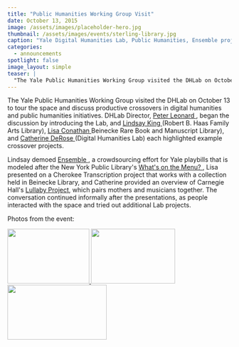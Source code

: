 ```yaml
---
title: "Public Humanities Working Group Visit"
date: October 13, 2015
image: /assets/images/placeholder-hero.jpg
thumbnail: /assets/images/events/sterling-library.jpg
caption: "Yale Digital Humanities Lab, Public Humanities, Ensemble project"
categories: 
  - announcements
spotlight: false 
image_layout: simple
teaser: |
  "The Yale Public Humanities Working Group visited the DHLab on October 13 to tour the space and discuss productive crossovers in digital humanities and public humanities initiatives. DHLab Director,..."
---
```


The Yale Public Humanities Working Group visited the DHLab on October 13 to tour the space and discuss productive crossovers in digital humanities and public humanities initiatives. DHLab Director, <a href="http://resources.library.yale.edu/StaffDirectory/detail.aspx?q=718" target="_blank"> Peter Leonard </a>, began the discussion by introducing the Lab, and <a href="http://resources.library.yale.edu/StaffDirectory/detail.aspx?q=631" target="_blank"> Lindsay King </a> (Robert B. Haas Family Arts Library), <a href="http://resources.library.yale.edu/StaffDirectory/detail.aspx?q=107" target="_blank"> Lisa Conathan </a> Beinecke Rare Book and Manuscript Library), and <a href="http://resources.library.yale.edu/StaffDirectory/detail.aspx?q=806" target="_blank"> Catherine DeRose </a> (Digital Humanities Lab) each highlighted example crossover projects.

Lindsay demoed <a href="http://web.library.yale.edu/dhlab/ensemble" target="_blank"> Ensemble </a>, a crowdsourcing effort for Yale playbills that is modeled after the New York Public Library's <a href="http://menus.nypl.org/" target="_blank"> What's on the Menu? </a>, Lisa presented on a Cherokee Transcription project that works with a collection held in Beinecke Library, and Catherine provided an overview of Carnegie Hall's <a href="http://www.carnegiehall.org/Lullaby/" target="_blank"> Lullaby Project</a>, which pairs mothers and musicians together. The conversation continued informally after the presentations, as people interacted with the space and tried out additional Lab projects.

Photos from the event:

<a href="http://web.library.yale.edu/sites/default/files/images/2015PublicHumanities_Conathan%281%29.JPG">
  <img alt="" height="123" src="http://web.library.yale.edu/sites/default/files/resize/images/2015PublicHumanities_Conathan%281%29-184x123.JPG" width="184"/>
</a>
<a href="http://web.library.yale.edu/sites/default/files/images/2015PublicHumanities_King%281%29.jpg">
  <img alt="" height="123" src="http://web.library.yale.edu/sites/default/files/resize/images/2015PublicHumanities_King%281%29-189x123.jpg" width="189"/>
</a>
<a href="http://web.library.yale.edu/sites/default/files/images/2015PublicHumanities_Lab.JPG">
  <img alt="" height="123" src="http://web.library.yale.edu/sites/default/files/resize/images/2015PublicHumanities_Lab-223x123.JPG" width="223"/>
</a>
